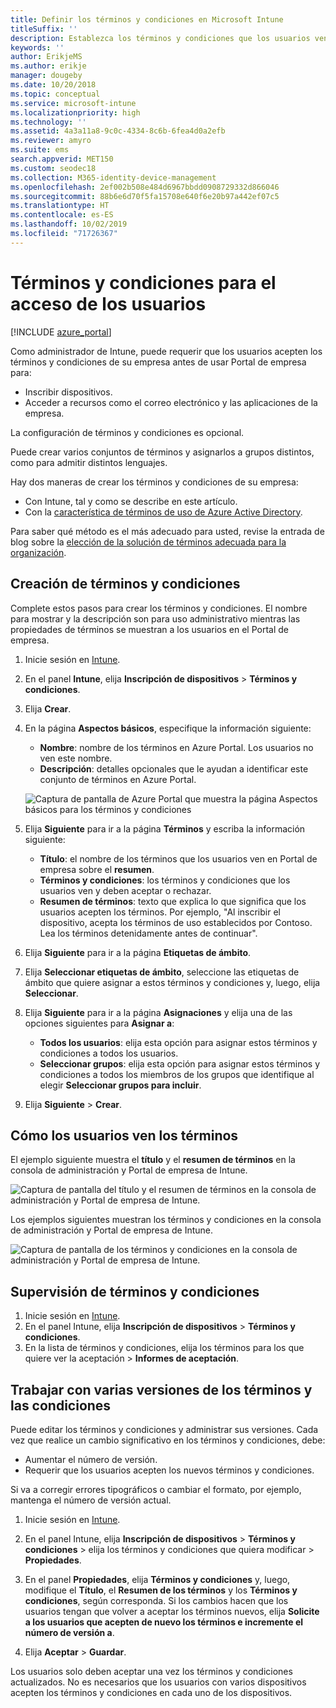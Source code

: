 ```yaml
---
title: Definir los términos y condiciones en Microsoft Intune
titleSuffix: ''
description: Establezca los términos y condiciones que los usuarios ven en el Portal de empresa de Intune.
keywords: ''
author: ErikjeMS
ms.author: erikje
manager: dougeby
ms.date: 10/20/2018
ms.topic: conceptual
ms.service: microsoft-intune
ms.localizationpriority: high
ms.technology: ''
ms.assetid: 4a3a11a8-9c0c-4334-8c6b-6fea4d0a2efb
ms.reviewer: amyro
ms.suite: ems
search.appverid: MET150
ms.custom: seodec18
ms.collection: M365-identity-device-management
ms.openlocfilehash: 2ef002b508e484d6967bbdd0908729332d866046
ms.sourcegitcommit: 88b6e6d70f5fa15708e640f6e20b97a442ef07c5
ms.translationtype: HT
ms.contentlocale: es-ES
ms.lasthandoff: 10/02/2019
ms.locfileid: "71726367"
---
```

# <a name="terms-and-conditions-for-user-access"></a>Términos y condiciones para el acceso de los usuarios

[!INCLUDE [azure_portal](../includes/azure_portal.md)]

Como administrador de Intune, puede requerir que los usuarios acepten los términos y condiciones de su empresa antes de usar Portal de empresa para:
- Inscribir dispositivos.
- Acceder a recursos como el correo electrónico y las aplicaciones de la empresa.

La configuración de términos y condiciones es opcional.

Puede crear varios conjuntos de términos y asignarlos a grupos distintos, como para admitir distintos lenguajes.

Hay dos maneras de crear los términos y condiciones de su empresa:
- Con Intune, tal y como se describe en este artículo.
- Con la [característica de términos de uso de Azure Active Directory](https://docs.microsoft.com/azure/active-directory/governance/active-directory-tou).

Para saber qué método es el más adecuado para usted, revise la entrada de blog sobre la [elección de la solución de términos adecuada para la organización](https://go.microsoft.com/fwlink/?linkid=2010506&clcid=0x409). 

## <a name="create-terms-and-conditions"></a>Creación de términos y condiciones
Complete estos pasos para crear los términos y condiciones. El nombre para mostrar y la descripción son para uso administrativo mientras las propiedades de términos se muestran a los usuarios en el Portal de empresa.

1. Inicie sesión en [Intune](https://go.microsoft.com/fwlink/?linkid=2090973).
2. En el panel **Intune**, elija **Inscripción de dispositivos** > **Términos y condiciones**.
3. Elija **Crear**.
4. En la página **Aspectos básicos**, especifique la información siguiente:

   - **Nombre**: nombre de los términos en Azure Portal. Los usuarios no ven este nombre.
   - **Descripción**: detalles opcionales que le ayudan a identificar este conjunto de términos en Azure Portal.

    ![Captura de pantalla de Azure Portal que muestra la página Aspectos básicos para los términos y condiciones](./media/terms-and-conditions-create/terms-basics-page.png)

5. Elija **Siguiente** para ir a la página **Términos** y escriba la información siguiente:

   - **Título**: el nombre de los términos que los usuarios ven en Portal de empresa sobre el **resumen**.
   - **Términos y condiciones**: los términos y condiciones que los usuarios ven y deben aceptar o rechazar.
   - **Resumen de términos**: texto que explica lo que significa que los usuarios acepten los términos. Por ejemplo, "Al inscribir el dispositivo, acepta los términos de uso establecidos por Contoso. Lea los términos detenidamente antes de continuar".

6. Elija **Siguiente** para ir a la página **Etiquetas de ámbito**.

7. Elija **Seleccionar etiquetas de ámbito**, seleccione las etiquetas de ámbito que quiere asignar a estos términos y condiciones y, luego, elija **Seleccionar**. 

8. Elija **Siguiente** para ir a la página **Asignaciones** y elija una de las opciones siguientes para **Asignar a**:
    - **Todos los usuarios**: elija esta opción para asignar estos términos y condiciones a todos los usuarios.
    - **Seleccionar grupos**: elija esta opción para asignar estos términos y condiciones a todos los miembros de los grupos que identifique al elegir **Seleccionar grupos para incluir**.

9. Elija **Siguiente** > **Crear**.

## <a name="see-how-terms-are-displayed-to-your-users"></a>Cómo los usuarios ven los términos
El ejemplo siguiente muestra el **título** y el **resumen de términos** en la consola de administración y Portal de empresa de Intune.

![Captura de pantalla del título y el resumen de términos en la consola de administración y Portal de empresa de Intune.](./media/terms-and-conditions-create/terms-summary-terms.png)

Los ejemplos siguientes muestran los términos y condiciones en la consola de administración y Portal de empresa de Intune.

![Captura de pantalla de los términos y condiciones en la consola de administración y Portal de empresa de Intune.](./media/terms-and-conditions-create/terms-properties-terms.png)


## <a name="monitor-terms-and-conditions"></a>Supervisión de términos y condiciones

1. Inicie sesión en [Intune](https://go.microsoft.com/fwlink/?linkid=2090973). 
1. En el panel Intune, elija **Inscripción de dispositivos** > **Términos y condiciones**.
2. En la lista de términos y condiciones, elija los términos para los que quiere ver la aceptación > **Informes de aceptación**.

## <a name="work-with-multiple-versions-of-terms-and-conditions"></a>Trabajar con varias versiones de los términos y las condiciones
Puede editar los términos y condiciones y administrar sus versiones. Cada vez que realice un cambio significativo en los términos y condiciones, debe:
- Aumentar el número de versión.
- Requerir que los usuarios acepten los nuevos términos y condiciones.

Si va a corregir errores tipográficos o cambiar el formato, por ejemplo, mantenga el número de versión actual.

1. Inicie sesión en [Intune](https://go.microsoft.com/fwlink/?linkid=2090973).

2. En el panel Intune, elija **Inscripción de dispositivos** > **Términos y condiciones** > elija los términos y condiciones que quiera modificar > **Propiedades**.

4. En el panel **Propiedades**, elija **Términos y condiciones** y, luego, modifique el **Título**, el **Resumen de los términos** y los **Términos y condiciones**, según corresponda. Si los cambios hacen que los usuarios tengan que volver a aceptar los términos nuevos, elija **Solicite a los usuarios que acepten de nuevo los términos e incremente el número de versión a**.

4. Elija **Aceptar** > **Guardar**.

Los usuarios solo deben aceptar una vez los términos y condiciones actualizados. No es necesarios que los usuarios con varios dispositivos acepten los términos y condiciones en cada uno de los dispositivos.
